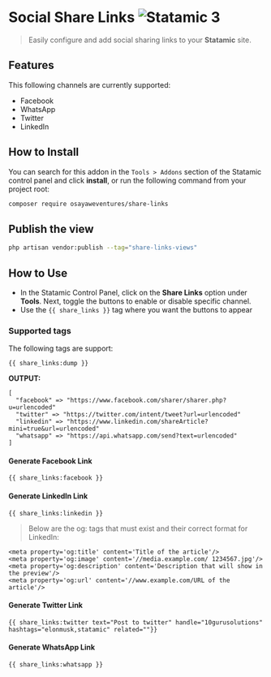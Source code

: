 # Social Share Links ![Statamic 3](https://img.shields.io/badge/statamic-3-blue.svg?style=flat-square)

> Easily configure and add social sharing links to your ****Statamic**** site.

## Features

This following channels are currently supported:

- Facebook
- WhatsApp
- Twitter
- LinkedIn

## How to Install

You can search for this addon in the `Tools > Addons` section of the Statamic control panel and click **install**, or run the following command from your project root:

``` bash
composer require osayaweventures/share-links
```

## Publish the view

``` bash
php artisan vendor:publish --tag="share-links-views"
```

## How to Use

- In the Statamic Control Panel, click on the **Share Links** option under **Tools**. Next, toggle the buttons to enable or disable specific channel.
- Use the `{{ share_links }}` tag where you want the buttons to appear

### Supported tags 

The following tags are support:

```
{{ share_links:dump }}
```

**OUTPUT:**
```
[
  "facebook" => "https://www.facebook.com/sharer/sharer.php?u=urlencoded"
  "twitter" => "https://twitter.com/intent/tweet?url=urlencoded"
  "linkedin" => "https://www.linkedin.com/shareArticle?mini=true&url=urlencoded"
  "whatsapp" => "https://api.whatsapp.com/send?text=urlencoded"
]
```

#### Generate Facebook Link

```
{{ share_links:facebook }} 
```

#### Generate LinkedIn Link

```
{{ share_links:linkedin }} 
```

> Below are the og: tags that must exist and their correct format for LinkedIn:

```
<meta property='og:title' content='Title of the article'/>
<meta property='og:image' content='//media.example.com/ 1234567.jpg'/>
<meta property='og:description' content='Description that will show in the preview'/>
<meta property='og:url' content='//www.example.com/URL of the article'/>
```

#### Generate Twitter Link
```
{{ share_links:twitter text="Post to twitter" handle="10gurusolutions" hashtags="elonmusk,statamic" related=""}}
```

#### Generate WhatsApp Link

```
{{ share_links:whatsapp }} 
```
